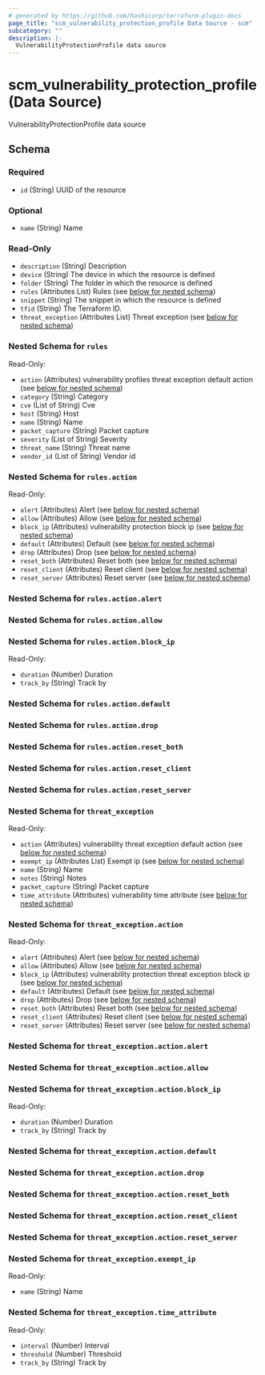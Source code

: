 ```yaml
---
# generated by https://github.com/hashicorp/terraform-plugin-docs
page_title: "scm_vulnerability_protection_profile Data Source - scm"
subcategory: ""
description: |-
  VulnerabilityProtectionProfile data source
---
```


# scm_vulnerability_protection_profile (Data Source)

VulnerabilityProtectionProfile data source



<!-- schema generated by tfplugindocs -->
## Schema

### Required

- `id` (String) UUID of the resource

### Optional

- `name` (String) Name

### Read-Only

- `description` (String) Description
- `device` (String) The device in which the resource is defined
- `folder` (String) The folder in which the resource is defined
- `rules` (Attributes List) Rules (see [below for nested schema](#nestedatt--rules))
- `snippet` (String) The snippet in which the resource is defined
- `tfid` (String) The Terraform ID.
- `threat_exception` (Attributes List) Threat exception (see [below for nested schema](#nestedatt--threat_exception))

<a id="nestedatt--rules"></a>
### Nested Schema for `rules`

Read-Only:

- `action` (Attributes) vulnerability profiles threat exception default action (see [below for nested schema](#nestedatt--rules--action))
- `category` (String) Category
- `cve` (List of String) Cve
- `host` (String) Host
- `name` (String) Name
- `packet_capture` (String) Packet capture
- `severity` (List of String) Severity
- `threat_name` (String) Threat name
- `vendor_id` (List of String) Vendor id

<a id="nestedatt--rules--action"></a>
### Nested Schema for `rules.action`

Read-Only:

- `alert` (Attributes) Alert (see [below for nested schema](#nestedatt--rules--action--alert))
- `allow` (Attributes) Allow (see [below for nested schema](#nestedatt--rules--action--allow))
- `block_ip` (Attributes) vulnerability protection block ip (see [below for nested schema](#nestedatt--rules--action--block_ip))
- `default` (Attributes) Default (see [below for nested schema](#nestedatt--rules--action--default))
- `drop` (Attributes) Drop (see [below for nested schema](#nestedatt--rules--action--drop))
- `reset_both` (Attributes) Reset both (see [below for nested schema](#nestedatt--rules--action--reset_both))
- `reset_client` (Attributes) Reset client (see [below for nested schema](#nestedatt--rules--action--reset_client))
- `reset_server` (Attributes) Reset server (see [below for nested schema](#nestedatt--rules--action--reset_server))

<a id="nestedatt--rules--action--alert"></a>
### Nested Schema for `rules.action.alert`


<a id="nestedatt--rules--action--allow"></a>
### Nested Schema for `rules.action.allow`


<a id="nestedatt--rules--action--block_ip"></a>
### Nested Schema for `rules.action.block_ip`

Read-Only:

- `duration` (Number) Duration
- `track_by` (String) Track by


<a id="nestedatt--rules--action--default"></a>
### Nested Schema for `rules.action.default`


<a id="nestedatt--rules--action--drop"></a>
### Nested Schema for `rules.action.drop`


<a id="nestedatt--rules--action--reset_both"></a>
### Nested Schema for `rules.action.reset_both`


<a id="nestedatt--rules--action--reset_client"></a>
### Nested Schema for `rules.action.reset_client`


<a id="nestedatt--rules--action--reset_server"></a>
### Nested Schema for `rules.action.reset_server`




<a id="nestedatt--threat_exception"></a>
### Nested Schema for `threat_exception`

Read-Only:

- `action` (Attributes) vulnerability threat exception default action (see [below for nested schema](#nestedatt--threat_exception--action))
- `exempt_ip` (Attributes List) Exempt ip (see [below for nested schema](#nestedatt--threat_exception--exempt_ip))
- `name` (String) Name
- `notes` (String) Notes
- `packet_capture` (String) Packet capture
- `time_attribute` (Attributes) vulnerability time attribute (see [below for nested schema](#nestedatt--threat_exception--time_attribute))

<a id="nestedatt--threat_exception--action"></a>
### Nested Schema for `threat_exception.action`

Read-Only:

- `alert` (Attributes) Alert (see [below for nested schema](#nestedatt--threat_exception--action--alert))
- `allow` (Attributes) Allow (see [below for nested schema](#nestedatt--threat_exception--action--allow))
- `block_ip` (Attributes) vulnerability protection threat exception block ip (see [below for nested schema](#nestedatt--threat_exception--action--block_ip))
- `default` (Attributes) Default (see [below for nested schema](#nestedatt--threat_exception--action--default))
- `drop` (Attributes) Drop (see [below for nested schema](#nestedatt--threat_exception--action--drop))
- `reset_both` (Attributes) Reset both (see [below for nested schema](#nestedatt--threat_exception--action--reset_both))
- `reset_client` (Attributes) Reset client (see [below for nested schema](#nestedatt--threat_exception--action--reset_client))
- `reset_server` (Attributes) Reset server (see [below for nested schema](#nestedatt--threat_exception--action--reset_server))

<a id="nestedatt--threat_exception--action--alert"></a>
### Nested Schema for `threat_exception.action.alert`


<a id="nestedatt--threat_exception--action--allow"></a>
### Nested Schema for `threat_exception.action.allow`


<a id="nestedatt--threat_exception--action--block_ip"></a>
### Nested Schema for `threat_exception.action.block_ip`

Read-Only:

- `duration` (Number) Duration
- `track_by` (String) Track by


<a id="nestedatt--threat_exception--action--default"></a>
### Nested Schema for `threat_exception.action.default`


<a id="nestedatt--threat_exception--action--drop"></a>
### Nested Schema for `threat_exception.action.drop`


<a id="nestedatt--threat_exception--action--reset_both"></a>
### Nested Schema for `threat_exception.action.reset_both`


<a id="nestedatt--threat_exception--action--reset_client"></a>
### Nested Schema for `threat_exception.action.reset_client`


<a id="nestedatt--threat_exception--action--reset_server"></a>
### Nested Schema for `threat_exception.action.reset_server`



<a id="nestedatt--threat_exception--exempt_ip"></a>
### Nested Schema for `threat_exception.exempt_ip`

Read-Only:

- `name` (String) Name


<a id="nestedatt--threat_exception--time_attribute"></a>
### Nested Schema for `threat_exception.time_attribute`

Read-Only:

- `interval` (Number) Interval
- `threshold` (Number) Threshold
- `track_by` (String) Track by
